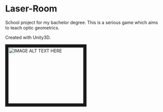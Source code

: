 # Laser-Room
School project for my bachelor degree.
This is a serious game which aims to teach optic geometrics.

Created with Unity3D.


<a href="http://www.youtube.com/watch?feature=player_embedded&v=jL8H0-5Ckq8
" target="_blank"><img src="http://img.youtube.com/vi/jL8H0-5Ckq8/0.jpg" 
alt="IMAGE ALT TEXT HERE" width="240" height="180" border="10" /></a>
